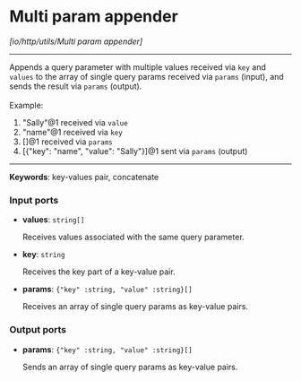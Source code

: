 # Multi param appender

_[io/http/utils/Multi param appender]_

---

Appends a query parameter with multiple values received via `key` and `values` to the array of single query params received via `params` (input), and sends the result via `params` (output).<br>
<br>
Example:<br>
1. "Sally"@1 received via `value`<br>
2. "name"@1 received via `key`<br>
3. []@1 received via `params`<br>
4. [{"key": "name", "value": "Sally"}]@1 sent via `params` (output)<br>

---

__Keywords__: key-values pair, concatenate

### Input ports

* __values__: ` string[] `

    Receives values associated with the same query parameter.<br>


* __key__: ` string `

    Receives the key part of a key-value pair.<br>


* __params__: ` {"key" :string, "value" :string}[] `

    Receives an array of single query params as key-value pairs.<br>

### Output ports

* __params__: ` {"key" :string, "value" :string}[] `

    Sends an array of single query params as key-value pairs.<br>


